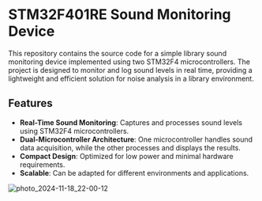 # STM32F401RE Sound Monitoring Device

This repository contains the source code for a simple library sound monitoring device implemented using two STM32F4 microcontrollers. The project is designed to monitor and log sound levels in real time, providing a lightweight and efficient solution for noise analysis in a library environment.

## Features
- **Real-Time Sound Monitoring**: Captures and processes sound levels using STM32F4 microcontrollers.
- **Dual-Microcontroller Architecture**: One microcontroller handles sound data acquisition, while the other processes and displays the results.
- **Compact Design**: Optimized for low power and minimal hardware requirements.
- **Scalable**: Can be adapted for different environments and applications.
  

![photo_2024-11-18_22-00-12](https://github.com/user-attachments/assets/64b50c8b-206e-4794-92e2-2646eaa6b5e3)
